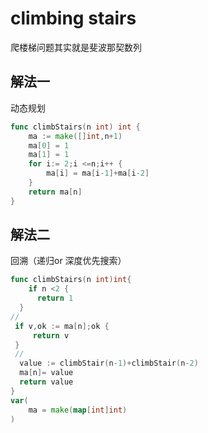 # climbing stairs
爬楼梯问题其实就是斐波那契数列
## 解法一
动态规划
```go
func climbStairs(n int) int {
    ma := make([]int,n+1)
    ma[0] = 1
    ma[1] = 1
    for i:= 2;i <=n;i++ {
        ma[i] = ma[i-1]+ma[i-2]
    }
    return ma[n]
}
```
## 解法二
回溯（递归or 深度优先搜索）

```go
func climbStairs(n int)int{
    if n <2 {
      return 1
  }
//
 if v,ok := ma[n];ok {
     return v
 }
 //
  value := climbStair(n-1)+climbStair(n-2)
  ma[n]= value
  return value
}
var(
    ma = make(map[int]int)
)
```